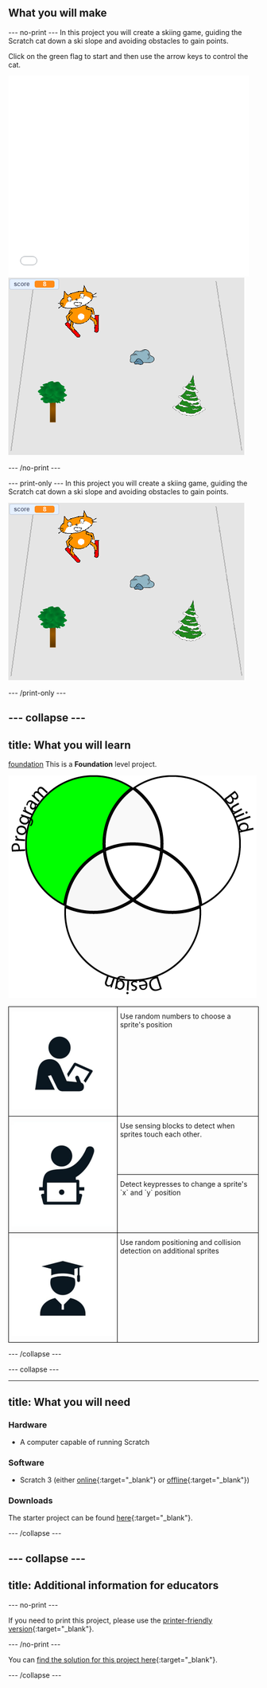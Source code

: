 ## What you will make

--- no-print ---
In this project you will create a skiing game, guiding the Scratch cat down a ski slope and avoiding obstacles to gain points.

Click on the green flag to start and then use the arrow keys to control the cat.
<div class="scratch-preview">
  <iframe allowtransparency="true" width="485" height="402" src="//scratch.mit.edu/projects/embed/281116583/?autostart=false" frameborder="0" scrolling="no"></iframe>
  <img src="images/skiing-final.png">
</div>

--- /no-print ---

--- print-only ---
In this project you will create a skiing game, guiding the Scratch cat down a ski slope and avoiding obstacles to gain points.

![complete project](images/skiing-final.png)

--- /print-only ---

--- collapse ---
---
title: What you will learn
---

[foundation](images/foundation.png)
This is a **Foundation** level project.

![curriculum](images/curriculum.png)

<html>
<style type="text/css">
.tg  {border-collapse:collapse;border-spacing:0;}
.tg td{padding:10px 5px;border-style:solid;border-width:1px;overflow:hidden;word-break:normal;border-color:black;}
.tg th{padding:10px 5px;border-style:solid;border-width:1px;overflow:hidden;word-break:normal;border-color:black;}
.tg .tg-73oq{border-color:#000000;text-align:left;vertical-align:top}
</style>
<table class="tg">
  <tr>
    <td class="tg-73oq"><img src="images/guided.png"></td>
    <td class="tg-73oq">Use random numbers to choose a sprite's position</td>
  </tr>
  <tr>
    <td class="tg-73oq" rowspan="2"><img src="images/assisted.png"></td>
    <td class="tg-73oq">Use sensing blocks to detect when sprites touch each other.</td>
  </tr>
  <tr>
  <td class="tg-73oq">Detect keypresses to change a sprite's `x` and `y` position</td>
  </tr>
  <tr>
    <td class="tg-73oq"><img src="images/independent.png"></td>
    <td class="tg-73oq">Use random positioning and collision detection on additional sprites</td>
  </tr>
</table>
</html>















--- /collapse ---

--- collapse ---

---
title: What you will need
---

### Hardware

+ A computer capable of running Scratch

### Software

+ Scratch 3 (either [online](http://rpf.io/scratchon){:target="_blank"} or [offline](http://rpf.io/scratchoff){:target="_blank"})

### Downloads

The starter project can be found [here](http://rpf.io/p/en/scratch-cat-goes-skiing-go){:target="_blank"}.

--- /collapse ---

--- collapse ---
---
title: Additional information for educators
---

--- no-print ---

If you need to print this project, please use the [printer-friendly version](https://projects.raspberrypi.org/en/projects/scratch-cat-goes-skiing/print){:target="_blank"}.

--- /no-print ---

You can [find the solution for this project here](http://rpf.io/p/en/scratch-cat-goes-skiing-get){:target="_blank"}.

--- /collapse ---
